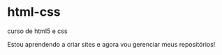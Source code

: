 # html-css
 curso de html5 e css 

 Estou aprendendo a criar sites e agora vou gerenciar meus repositórios!

